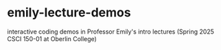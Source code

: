 # emily-lecture-demos
interactive coding demos in Professor Emily's intro lectures (Spring 2025 CSCI 150-01 at Oberlin College)
